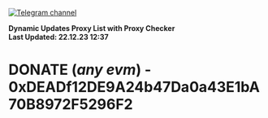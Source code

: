 [![Telegram channel](https://img.shields.io/endpoint?url=https://runkit.io/damiankrawczyk/telegram-badge/branches/master?url=https://t.me/n4z4v0d)](https://t.me/n4z4v0d) 

**Dynamic Updates Proxy List with Proxy Checker**  
**Last Updated: 22.12.23 12:37**

# DONATE (_any evm_) - 0xDEADf12DE9A24b47Da0a43E1bA70B8972F5296F2
